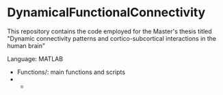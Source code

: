 # DynamicalFunctionalConnectivity
This repository contains the code employed for the Master's thesis titled "Dynamic connectivity patterns and cortico-subcortical interactions in the human brain" 

Language: MATLAB

* Functions/: main functions and scripts
* *  
